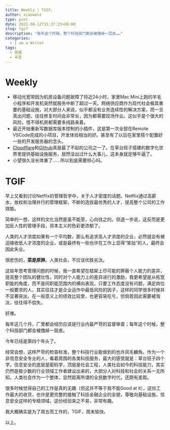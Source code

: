 ```yaml
---
title: Weekly | TGIF。
author: xiaowenz
type: post
date: 2022-08-12T15:37:23+08:00
slug: tgif
description: "每年这个时候，整个科技部门都会被撸掉一层皮……"
categories:
  - I am a Writer
tags:
  - 周报
  - 辛苦
---
```


# **Weekly**

- 移动光宽带因为机房设备问题故障了将近24小时，家里Mac Mini上跑的羊毛小程序和开发机突然就服务中断了超过一天。网络供应商作为现代社会极其重要的基础设施，对大部分人来说，似乎都没有业务连续性的解决方案，而一旦真出问题，往往修复时间会非常长，因为都需要现场作业。这似乎是个很大的风险，怪不得机房都需要多线路来着。
- 最近开始重新写数据库版本控制的小插件，这是第一次全部在Remote VSCode完成的小项目，开发体验相当的好。甚至有了以后在家里搭个配置好一些的开发服务器的念头。
- [Cloudflare](https://cloudflare.com/)和[Github](https://github.com)真是最了不起的公司之一了。在草台班子搭建的数字化世界里提供基础设施服务，居然没出过什么大事儿，这本身就足够牛逼了。
- 小望很久没长体重了……所以到底需要担心吗。

# **TGIF**
 
早上又看到讨论Netflix的管理哲学中，关于人才密度的话题。Netflix通过高薪水，放权和治理并行的管理框架，不断的选拔最优秀的人才，提高整个公司的工作效能。

简单的一想，这样的文化当然是虽不能至，心向往之的。但退一步说，这反而是更加反人性的管理手段，资本主义的色彩更浓郁了。

人类的人才浓度如果有一个平均数，那么有追求高人才浓度的企业，必然就会有被迫接收低人才浓度的企业，或是最终有一些也许在工作上显得“笨拙”的人，最终会因此失业。

很悲伤的，**菜是原罪**。人类社会，不应该优胜劣汰。

这些年思考管理问题的时候，我一直希望在框架上尽可能的屏蔽个人能力的差异，提高整个团队的健壮性。同时对个人能力上的差异进行的激励，我更希望是从拓宽职能的角度，而不是同职能范围内的横向表现。只要工作态度没有问题，满足岗位一般要求的人，其实往往才是企业运作中最低风险的因子，这样的同学很多时候并不显著突出，在一般意义上的绩效比较里，也更容易吃亏，但倘若因此需要被淘汰，往往得不偿失。

好难。

每年这几个月，厂里都会经历应该是行业内最严苛的监督审查；每年这个时候，整个科技部门都会被撸掉一层皮。

今年已经是第四个年头了。

经常会想，这样严苛的检查标准，整个科技行业能做到的也许凤毛麟角。作为一个非信息安全专业的人，看着周围的各类科技服务，最大的感受就是：草台班子四个字。信息安全的底层是密码学，顶层是社会工程，人类社会如今的科技能力，其实仍然是极少数的行业领域工作者建设出来的，大部分人对科技和社会的关系一无所知，人类社会作为一个整体，显然距离所谓的全民数字时代，还颇有差距。

很多时候觉得自己的工作是真的无趣（但这并不等于我不能Good at it），这份工作最大的收货，也许是更完整的接触了科技金融企业的全貌，尊敬向基础设施，信息安全这样的专精领域，这份经验来之不易，非常有趣。

我大概确实是为了周五而工作的，TGIF，周末愉快。
 
以上。